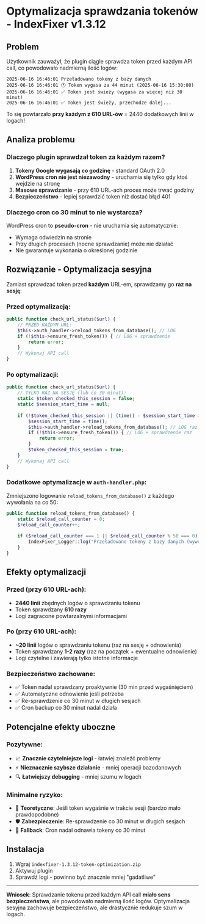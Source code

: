 # Optymalizacja sprawdzania tokenów - IndexFixer v1.3.12

## Problem
Użytkownik zauważył, że plugin ciągle sprawdza token przed każdym API call, co powodowało nadmierną ilość logów:

```
2025-06-16 16:46:01 Przeładowano tokeny z bazy danych
2025-06-16 16:46:01 🕐 Token wygasa za 44 minut (2025-06-16 15:30:00)
2025-06-16 16:46:01 ✅ Token jest świeży (wygasa za więcej niż 30 minut)
2025-06-16 16:46:01 ✅ Token jest świeży, przechodze dalej...
```

To się powtarzało **przy każdym z 610 URL-ów** = 2440 dodatkowych linii w logach!

## Analiza problemu

### Dlaczego plugin sprawdzał token za każdym razem?

1. **Tokeny Google wygasają co godzinę** - standard OAuth 2.0
2. **WordPress cron nie jest niezawodny** - uruchamia się tylko gdy ktoś wejdzie na stronę
3. **Masowe sprawdzanie** - przy 610 URL-ach proces może trwać godziny
4. **Bezpieczeństwo** - lepiej sprawdzić token niż dostać błąd 401

### Dlaczego cron co 30 minut to nie wystarcza?

WordPress cron to **pseudo-cron** - nie uruchamia się automatycznie:
- Wymaga odwiedzin na stronie
- Przy długich procesach (nocne sprawdzanie) może nie działać
- Nie gwarantuje wykonania o określonej godzinie

## Rozwiązanie - Optymalizacja sesyjna

Zamiast sprawdzać token przed **każdym** URL-em, sprawdzamy go **raz na sesję**:

### Przed optymalizacją:
```php
public function check_url_status($url) {
    // PRZED KAŻDYM URL:
    $this->auth_handler->reload_tokens_from_database(); // LOG
    if (!$this->ensure_fresh_token()) { // LOG + sprawdzenie
        return error;
    }
    // Wykonaj API call
}
```

### Po optymalizacji:
```php
public function check_url_status($url) {
    // TYLKO RAZ NA SESJĘ (lub co 30 minut):
    static $token_checked_this_session = false;
    static $session_start_time = null;
    
    if (!$token_checked_this_session || (time() - $session_start_time > 1800)) {
        $session_start_time = time();
        $this->auth_handler->reload_tokens_from_database(); // LOG raz
        if (!$this->ensure_fresh_token()) { // LOG + sprawdzenie raz
            return error;
        }
        $token_checked_this_session = true;
    }
    // Wykonaj API call
}
```

### Dodatkowe optymalizacje w `auth-handler.php`:

Zmniejszono logowanie `reload_tokens_from_database()` z każdego wywołania na co 50:

```php
public function reload_tokens_from_database() {
    static $reload_call_counter = 0;
    $reload_call_counter++;
    
    if ($reload_call_counter === 1 || $reload_call_counter % 50 === 0) {
        IndexFixer_Logger::log("Przeładowano tokeny z bazy danych (wywołanie #$reload_call_counter)", 'info');
    }
}
```

## Efekty optymalizacji

### Przed (przy 610 URL-ach):
- **2440 linii** zbędnych logów o sprawdzaniu tokenu
- Token sprawdzany **610 razy**
- Logi zagracone powtarzalnymi informacjami

### Po (przy 610 URL-ach):
- **~20 linii** logów o sprawdzaniu tokenu (raz na sesję + odnowienia)
- Token sprawdzany **1-2 razy** (raz na początek + ewentualne odnowienie)
- Logi czytelne i zawierają tylko istotne informacje

### Bezpieczeństwo zachowane:
- ✅ Token nadal sprawdzany proaktywnie (30 min przed wygaśnięciem)  
- ✅ Automatyczne odnowienie jeśli potrzeba
- ✅ Re-sprawdzenie co 30 minut w długich sesjach
- ✅ Cron backup co 30 minut nadal działa

## Potencjalne efekty uboczne

### Pozytywne:
- 📈 **Znacznie czytelniejsze logi** - łatwiej znaleźć problemy
- ⚡ **Nieznacznie szybsze działanie** - mniej operacji bazodanowych
- 🔍 **Łatwiejszy debugging** - mniej szumu w logach

### Minimalne ryzyko:
- 🤔 **Teoretyczne**: Jeśli token wygaśnie w trakcie sesji (bardzo mało prawdopodobne)
- 🛡️ **Zabezpieczenie**: Re-sprawdzenie co 30 minut w długich sesjach
- 🔄 **Fallback**: Cron nadal odnawia tokeny co 30 minut

## Instalacja

1. Wgraj `indexfixer-1.3.12-token-optimization.zip`
2. Aktywuj plugin
3. Sprawdź logi - powinno być znacznie mniej "gadatliwe"

---

**Wniosek**: Sprawdzanie tokenu przed każdym API call **miało sens bezpieczeństwa**, ale powodowało nadmierną ilość logów. Optymalizacja sesyjna zachowuje bezpieczeństwo, ale drastycznie redukuje szum w logach. 